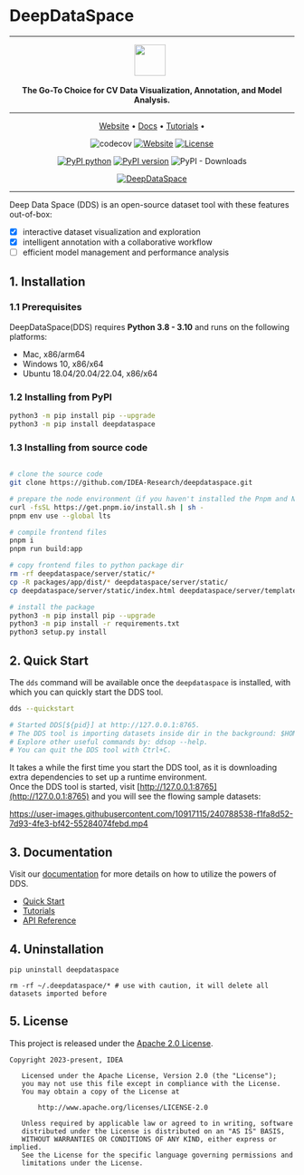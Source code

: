 # DeepDataSpace


---

<div align="center">
<p align="center">

<!-- prettier-ignore -->
<img src="https://deepdataspace.oss-cn-shenzhen.aliyuncs.com/public/dds-log-sm.png" height="55px"> &nbsp;

**The Go-To Choice for CV Data Visualization, Annotation, and Model Analysis.**

---

<!-- prettier-ignore -->
<a href="https://deepdataspace.com">Website</a> •
<a href="https://docs.deepdataspace.com">Docs</a> •
<a href="https://docs.deepdataspace.com/tutorials">Tutorials</a> •

![codecov](https://codecov.io/gh/deepdataspace/deepdataspace/branch/main/graph/badge.svg?token=7KEQMEAAD2)
[![Website](https://img.shields.io/website?url=https%3A%2F%2Fdeepdataspace.com)](https://deepdataspace.com)
[![License](https://img.shields.io/badge/License-Apache%202.0-blue.svg)](LICENSE)

[![PyPI python](https://img.shields.io/pypi/pyversions/deepdataspace)](https://pypi.org/project/deepdataspace)
[![PyPI version](https://img.shields.io/pypi/v/deepdataspace)](https://pypi.org/project/deepdataspace)
![PyPI - Downloads](https://img.shields.io/pypi/dm/deepdataspace)

[![DeepDataSpace](https://user-images.githubusercontent.com/10917115/240789070-6c8b53c1-8689-41da-a978-a791b6e293ec.png)](https://deepdataspace.com)

</p>
</div>

---

Deep Data Space (DDS) is an open-source dataset tool with these features out-of-box:

- [x] interactive dataset visualization and exploration
- [x] intelligent annotation with a collaborative workflow
- [ ] efficient model management and performance analysis

## 1. Installation

### 1.1 Prerequisites
DeepDataSpace(DDS) requires **Python 3.8 - 3.10** and runs on the following platforms:
- Mac, x86/arm64
- Windows 10, x86/x64
- Ubuntu 18.04/20.04/22.04, x86/x64

### 1.2 Installing from PyPI

```bash
python3 -m pip install pip --upgrade
python3 -m pip install deepdataspace
```

### 1.3 Installing from source code

```bash

# clone the source code
git clone https://github.com/IDEA-Research/deepdataspace.git

# prepare the node environment（if you haven't installed the Pnpm and Node environment yet）
curl -fsSL https://get.pnpm.io/install.sh | sh -
pnpm env use --global lts

# compile frontend files
pnpm i
pnpm run build:app

# copy frontend files to python package dir
rm -rf deepdataspace/server/static/*
cp -R packages/app/dist/* deepdataspace/server/static/
cp deepdataspace/server/static/index.html deepdataspace/server/templates/

# install the package
python3 -m pip install pip --upgrade
python3 -m pip install -r requirements.txt
python3 setup.py install
```

## 2. Quick Start

The `dds` command will be available once the `deepdataspace` is installed, with which you can quickly start the DDS
tool.

```bash
dds --quickstart

# Started DDS[${pid}] at http://127.0.0.1:8765.
# The DDS tool is importing datasets inside dir in the background: $HOME/.deepdataspace/dataset-samples.
# Explore other useful commands by: ddsop --help.
# You can quit the DDS tool with Ctrl+C.
```

It takes a while the first time you start the DDS tool, as it is downloading extra dependencies to set up a runtime
environment.  
Once the DDS tool is started, visit [http://127.0.0.1:8765](http://127.0.0.1:8765) and you will see the flowing sample datasets:  

https://user-images.githubusercontent.com/10917115/240788538-f1fa8d52-7d93-4fe3-bf42-55284074febd.mp4

## 3. Documentation

Visit our [documentation](https://docs.deepdataspace.com) for more details on how to utilize the powers of DDS.

- [Quick Start](https://docs.deepdataspace.com/quick-start)
- [Tutorials](https://docs.deepdataspace.com/tutorials)
- [API Reference](https://python-docs.deepdataspace.com)

## 4. Uninstallation

```shell
pip uninstall deepdataspace

rm -rf ~/.deepdataspace/* # use with caution, it will delete all datasets imported before
```

## 5. License
This project is released under the [Apache 2.0 License](https://github.com/IDEA-Research/deepdataspace/blob/main/LICENSE).
```text
Copyright 2023-present, IDEA

   Licensed under the Apache License, Version 2.0 (the "License");
   you may not use this file except in compliance with the License.
   You may obtain a copy of the License at

       http://www.apache.org/licenses/LICENSE-2.0

   Unless required by applicable law or agreed to in writing, software
   distributed under the License is distributed on an "AS IS" BASIS,
   WITHOUT WARRANTIES OR CONDITIONS OF ANY KIND, either express or implied.
   See the License for the specific language governing permissions and
   limitations under the License.
```
